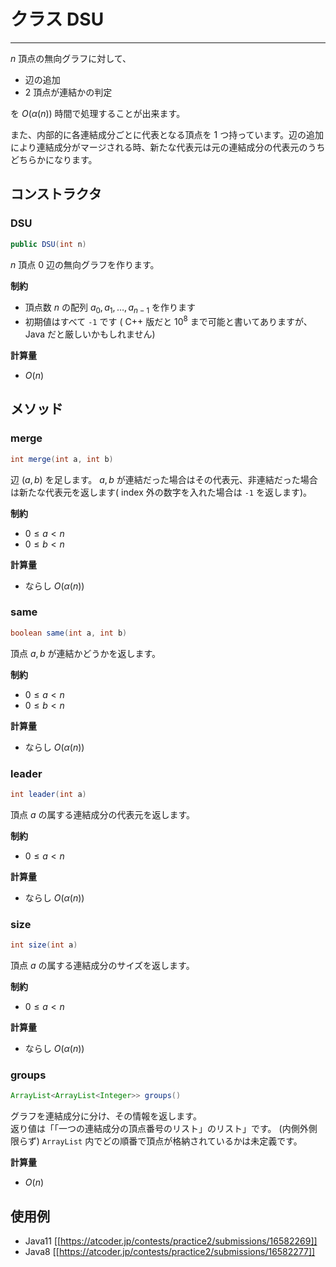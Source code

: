 # クラス DSU
- - -

$n$ 頂点の無向グラフに対して、

* 辺の追加
* $2$ 頂点が連結かの判定

を $O(\alpha(n))$ 時間で処理することが出来ます。

また、内部的に各連結成分ごとに代表となる頂点を $1$ つ持っています。辺の追加により連結成分がマージされる時、新たな代表元は元の連結成分の代表元のうちどちらかになります。

## コンストラクタ
### DSU
```java
public DSU(int n)
```
$n$ 頂点 $0$ 辺の無向グラフを作ります。

**制約**
* 頂点数 $n$ の配列 $a_0, a_1, \dots, a_{n-1}$ を作ります
* 初期値はすべて `-1` です
( C++ 版だと $10^8$ まで可能と書いてありますが、Java だと厳しいかもしれません)

**計算量**
* $O(n)$

## メソッド
### merge
```java
int merge(int a, int b)
```
辺 $(a,b)$ を足します。
$a,b$ が連結だった場合はその代表元、非連結だった場合は新たな代表元を返します( index 外の数字を入れた場合は `-1` を返します)。

**制約**
* $0 \leq a < n$
* $0 \leq b < n$

**計算量**
* ならし $O(\alpha(n))$

### same
```java
boolean same(int a, int b)
```
頂点 $a,b$ が連結かどうかを返します。

**制約**
* $0 \leq a < n$
* $0 \leq b < n$

**計算量**
* ならし $O(\alpha(n))$

### leader
```java
int leader(int a)
```
頂点 $a$ の属する連結成分の代表元を返します。

**制約**
* $0 \leq a < n$

**計算量**
* ならし $O(\alpha(n))$

### size
```java
int size(int a)
```
頂点 $a$ の属する連結成分のサイズを返します。

**制約**
* $0 \leq a < n$

**計算量**
* ならし $O(\alpha(n))$

### groups
```java
ArrayList<ArrayList<Integer>> groups()
```
グラフを連結成分に分け、その情報を返します。  
返り値は「「一つの連結成分の頂点番号のリスト」のリスト」です。 (内側外側限らず) `ArrayList` 内でどの順番で頂点が格納されているかは未定義です。

**計算量**
* $O(n)$

## 使用例
- Java11
[[https://atcoder.jp/contests/practice2/submissions/16582269]]
- Java8
[[https://atcoder.jp/contests/practice2/submissions/16582277]]
